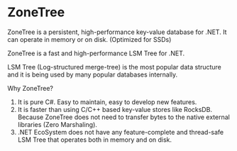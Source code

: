 # ZoneTree
ZoneTree is a persistent, high-performance key-value database for .NET.
It can operate in memory or on disk. (Optimized for SSDs)

ZoneTree is a fast and high-performance LSM Tree for .NET. 

LSM Tree (Log-structured merge-tree) is the most popular data structure and it is being used by many popular databases internally.

Why ZoneTree?
1. It is pure C#. Easy to maintain, easy to develop new features.
2. It is faster than using C/C++ based key-value stores like RocksDB. Because ZoneTree does not need to transfer bytes to the native external libraries (Zero Marshaling).
3. .NET EcoSystem does not have any feature-complete and thread-safe LSM Tree that operates both in memory and on disk.
